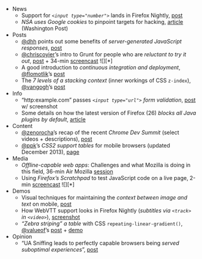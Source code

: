  - News
   - Support for *`<input type="number">`* lands in Firefox Nightly, [post](https://jwatt.org/2013/12/11/input-type-number-coming-to-mozilla)
   - *NSA uses Google cookies* to pinpoint targets for hacking, [article](http://www.washingtonpost.com/blogs/the-switch/wp/2013/12/10/nsa-uses-google-cookies-to-pinpoint-targets-for-hacking/) (Washington Post)
 - Posts
   - [@dhh]() points out some benefits of *server-generated JavaScript responses*, [post](https://37signals.com/svn/posts/3697-server-generated-javascript-responses)
   - [@chriscoyier]()’s intro to Grunt for people who are *reluctant to try it out*, [post](http://24ways.org/2013/grunt-is-not-weird-and-hard/) + 34-min [screencast](http://css-tricks.com/video-screencasts/130-first-moments-grunt/) ![][*]
   - A good introduction to *continuous integration and deployment*, [@flomotlik]()’s [post](http://css-tricks.com/continuous-integration-continuous-deployment/)
   - The *7 levels of a stacking context* (inner workings of CSS `z-index`), [@vangogh]()’s [post](http://webdesign.tutsplus.com/tutorials/htmlcss-tutorials/what-you-may-not-know-about-the-z-index-property/)
 - Info
   - “http:example.com” passes *`<input type="url">` form validation*, [post](https://twitter.com/simevidas/status/410804256539566080) w/ screenshot
   - Some details on how the latest version of Firefox (26) *blocks all Java plugins by default*, [article](http://www.theregister.co.uk/2013/12/10/firefox_26_blocks_java/)
 - Content
   - [@zenorocha]()’s recap of the recent *Chrome Dev Summit* (select videos + descriptions), [post](http://zenorocha.com/chrome-dev-summit-2013/)
   - [@ppk]()’s *CSS2 support tables* for mobile browsers (updated December 2013), [page](http://quirksmode.org/css/css2/mobile.html)
 - Media
   - *Offline-capable web apps*: Challenges and what Mozilla is doing in this field, 36-min Air Mozilla [session](https://air.mozilla.org/the-offline-initiative/)
   - Using *Firefox’s Scratchpad* to test JavaScript code on a live page, 2-min [screencast](https://developer.mozilla.org/en-US/docs/Tools/Scratchpad) ![][*]
 - Demos
   - Visual techniques for maintaining the *context between image and text* on mobile, [post](http://paul.ie/2013/12/mobile-first-media-objects/)
   - How WebVTT support looks in Firefox Nightly (*subtitles via `<track>` in `<video>`*), [screenshot](https://twitter.com/simevidas/status/410989769347198976)
   - *“Zebra striping” a table* with CSS `repeating-linear-gradient()`, [@valueof]()’s [post](http://anton.kovalyov.net/p/zebra-table-css/) + [demo](http://jsfiddle.net/simevidas/TfmFF/)
 - Opinion
   - “UA Sniffing leads to perfectly capable browsers being *served suboptimal experiences*”, [post](https://twitter.com/andreasbovens/status/410582687607701504)
